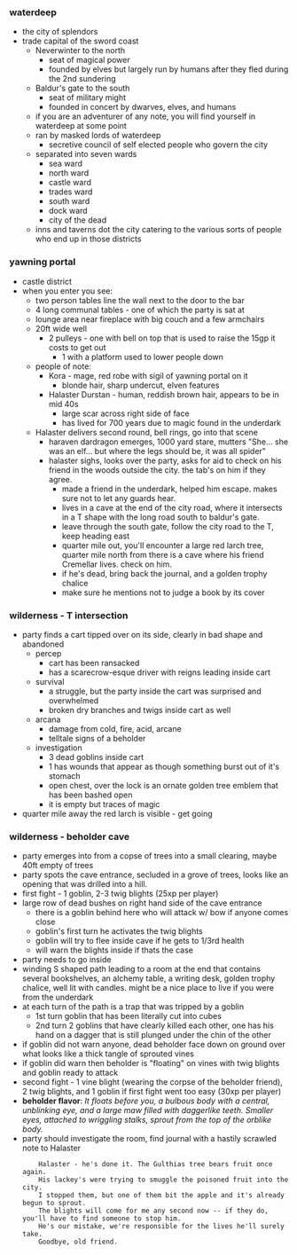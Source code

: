 
### waterdeep
* the city of splendors
* trade capital of the sword coast
    * Neverwinter to the north
        * seat of magical power
        * founded by elves but largely run by humans after they fled during the 2nd sundering
    * Baldur's gate to the south
        * seat of military might
        * founded in concert by dwarves, elves, and humans
    * if you are an adventurer of any note, you will find yourself in waterdeep at some point
    * ran by masked lords of waterdeep
        * secretive council of self elected people who govern the city
    * separated into seven wards
        * sea ward
        * north ward
        * castle ward
        * trades ward
        * south ward
        * dock ward
        * city of the dead
    * inns and taverns dot the city catering to the various sorts of people who end up in those districts

### yawning portal
* castle district
* when you enter you see:
    * two person tables line the wall next to the door to the bar
    * 4 long communal tables - one of which the party is sat at
    * lounge area near fireplace with big couch and a few armchairs
    * 20ft wide well
        * 2 pulleys - one with bell on top that is used to raise the 15gp it costs to get out
            * 1 with a platform used to lower people down
    * people of note:
        * Kora - mage, red robe with sigil of yawning portal on it
            * blonde hair, sharp undercut, elven features
        * Halaster Durstan - human, reddish brown hair, appears to be in mid 40s
            * large scar across right side of face
            * has lived for 700 years due to magic found in the underdark
    * Halaster delivers second round, bell rings, go into that scene
        * haraven dardragon emerges, 1000 yard stare, mutters "She... she was an elf... but where the legs should be, it was all spider"
        * halaster sighs, looks over the party, asks for aid to check on his friend in the woods outside the city. the tab's on him if they agree.
            * made a friend in the underdark, helped him escape. makes sure not to let any guards hear.
            * lives in a cave at the end of the city road, where it intersects in a T shape with the long road south to baldur's gate.
            * leave through the south gate, follow the city road to the T, keep heading east
            * quarter mile out, you'll encounter a large red larch tree, quarter mile north from there is a cave where his friend Cremellar lives. check on him.
            * if he's dead, bring back the journal, and a golden trophy chalice
            * make sure he mentions not to judge a book by its cover

### wilderness - T intersection
* party finds a cart tipped over on its side, clearly in bad shape and abandoned
    * percep
        * cart has been ransacked
        * has a scarecrow-esque driver with reigns leading inside cart
    * survival
        * a struggle, but the party inside the cart was surprised and overwhelmed
        * broken dry branches and twigs inside cart as well
    * arcana
        * damage from cold, fire, acid, arcane
        * telltale signs of a beholder
    * investigation
        * 3 dead goblins inside cart
        * 1 has wounds that appear as though something burst out of it's stomach
        * open chest, over the lock is an ornate golden tree emblem that has been bashed open
        * it is empty but traces of magic
* quarter mile away the red larch is visible - get going

### wilderness - beholder cave
* party emerges into from a copse of trees into a small clearing, maybe 40ft empty of trees
* party spots the cave entrance, secluded in a grove of trees, looks like an opening that was drilled into a hill.
* first fight - 1 goblin, 2-3 twig blights (25xp per player)
* large row of dead bushes on right hand side of the cave entrance
    * there is a goblin behind here who will attack w/ bow if anyone comes close
    * goblin's first turn he activates the twig blights
    * goblin will try to flee inside cave if he gets to 1/3rd health
    * will warn the blights inside if thats the case
* party needs to go inside
* winding S shaped path leading to a room at the end that contains several bookshelves, an alchemy table, a writing desk, golden trophy chalice, well lit with candles. might be a nice place to live if you were from the underdark
* at each turn of the path is a trap that was tripped by a goblin
  * 1st turn goblin that has been literally cut into cubes
  * 2nd turn 2 goblins that have clearly killed each other, one has his hand on a dagger that is still plunged under the chin of the other
* if goblin did not warn anyone, dead beholder face down on ground over what looks like a thick tangle of sprouted vines
* if goblin did warn then beholder is "floating" on vines with twig blights and goblin ready to attack
* second fight - 1 vine blight (wearing the corpse of the beholder friend), 2 twig blights, and 1 goblin if first fight went too easy (30xp per player)
* **beholder flavor**: _It floats before you, a bulbous body with a central, unblinking eye, and a large maw filled with daggerlike teeth. Smaller eyes, attached to wriggling stalks, sprout from the top of the orblike body._
* party should investigate the room, find journal with a hastily scrawled note to Halaster
    ```
        Halaster - he's done it. The Gulthias tree bears fruit once again.
        His lackey's were trying to smuggle the poisoned fruit into the city.
        I stopped them, but one of them bit the apple and it's already begun to sprout.
        The blights will come for me any second now -- if they do, you'll have to find someone to stop him.
        He's our mistake, we're responsible for the lives he'll surely take.
        Goodbye, old friend.
    ```
